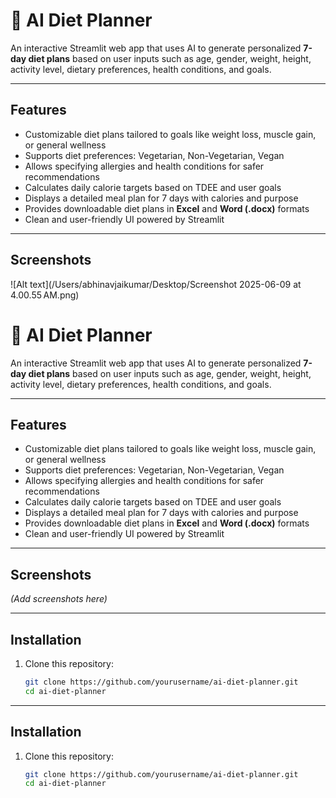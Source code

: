 # 🥗 AI Diet Planner

An interactive Streamlit web app that uses AI to generate personalized **7-day diet plans** based on user inputs such as age, gender, weight, height, activity level, dietary preferences, health conditions, and goals.

---

## Features

- Customizable diet plans tailored to goals like weight loss, muscle gain, or general wellness
- Supports diet preferences: Vegetarian, Non-Vegetarian, Vegan
- Allows specifying allergies and health conditions for safer recommendations
- Calculates daily calorie targets based on TDEE and user goals
- Displays a detailed meal plan for 7 days with calories and purpose
- Provides downloadable diet plans in **Excel** and **Word (.docx)** formats
- Clean and user-friendly UI powered by Streamlit

---

## Screenshots
![Alt text](/Users/abhinavjaikumar/Desktop/Screenshot 2025-06-09 at 4.00.55 AM.png)
# 🥗 AI Diet Planner

An interactive Streamlit web app that uses AI to generate personalized **7-day diet plans** based on user inputs such as age, gender, weight, height, activity level, dietary preferences, health conditions, and goals.

---

## Features

- Customizable diet plans tailored to goals like weight loss, muscle gain, or general wellness
- Supports diet preferences: Vegetarian, Non-Vegetarian, Vegan
- Allows specifying allergies and health conditions for safer recommendations
- Calculates daily calorie targets based on TDEE and user goals
- Displays a detailed meal plan for 7 days with calories and purpose
- Provides downloadable diet plans in **Excel** and **Word (.docx)** formats
- Clean and user-friendly UI powered by Streamlit

---

## Screenshots

*(Add screenshots here)*

---

## Installation

1. Clone this repository:
   ```bash
   git clone https://github.com/yourusername/ai-diet-planner.git
   cd ai-diet-planner

---

## Installation

1. Clone this repository:
   ```bash
   git clone https://github.com/yourusername/ai-diet-planner.git
   cd ai-diet-planner
